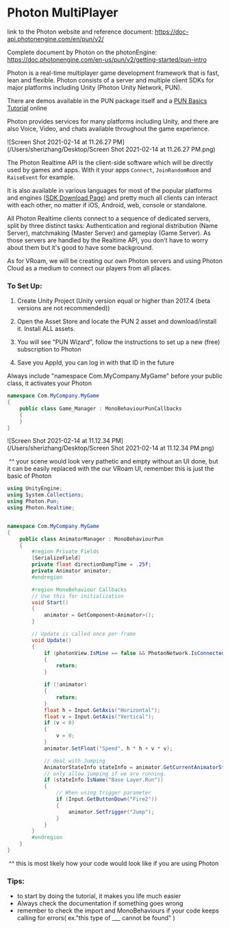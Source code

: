 



# Photon MultiPlayer

link to the Photon website and reference document: https://doc-api.photonengine.com/en/pun/v2/

Complete document by Photon on the photonEngine: https://doc.photonengine.com/en-us/pun/v2/getting-started/pun-intro 

Photon is a real-time multiplayer game development framework that is fast, lean and flexible. Photon consists of a server and multiple client SDKs for major platforms including Unity (Photon Unity Network, PUN). 

There are demos available  in the PUN package itself and a [PUN Basics Tutorial](https://doc.photonengine.com/en-us/pun/v2/demos-and-tutorials/pun-basics-tutorial/intro) online



Photon provides services for many platforms including Unity, and there are also Voice, Video, and chats available throughout the game experience. 

![Screen Shot 2021-02-14 at 11.26.27 PM](/Users/sherizhang/Desktop/Screen Shot 2021-02-14 at 11.26.27 PM.png)

The Photon Realtime API is the client-side software which will be directly used by games and apps. With it your apps `Connect`, `JoinRandomRoom` and `RaiseEvent` for example.

It is also available in various languages for most of the popular platforms and engines ([SDK Download Page](https://www.photonengine.com/en-us/sdks)) and pretty much all clients can interact with each other, no matter if iOS, Android, web, console or standalone.

All Photon Realtime clients connect to a sequence of dedicated servers, split by three distinct tasks: Authentication and regional distribution (Name Server), matchmaking (Master Server) and gameplay (Game Server). As those servers are handled by the Realtime API, you don't have to worry about them but it's good to have some background.

As for VRoam, we will be creating our own Photon servers and using Photon Cloud as a medium to connect our players from all places. 



### To Set Up: 

1. Create Unity Project (Unity version equal or higher than 2017.4 (beta versions are not recommended))

2. Open the Asset Store and locate the PUN 2 asset and download/install it. Install ALL assets. 

3. You will see "PUN Wizard", follow the instructions to set up a new (free) subscription to Photon

4. Save you AppId, you can log in with that ID in the future

   

Always include "namespace Com.MyCompany.MyGame" before your public class, it activates your Photon  

```c#
namespace Com.MyCompany.MyGame
{
    public class Game_Manager : MonoBehaviourPunCallbacks
    {
    }
}
```



![Screen Shot 2021-02-14 at 11.12.34 PM](/Users/sherizhang/Desktop/Screen Shot 2021-02-14 at 11.12.34 PM.png)

​		^^ your scene would look very pathetic and empty without an UI done, but it can be easily replaced 			 with the our VRoam UI, remember this is just the basic of Photon

```c#
using UnityEngine;
using System.Collections;
using Photon.Pun;
using Photon.Realtime;


namespace Com.MyCompany.MyGame
{
    public class AnimatorManager : MonoBehaviourPun
    {
        #region Private Fields
        [SerializeField]
        private float directionDampTime = .25f;
        private Animator animator;
        #endregion

        #region MonoBehaviour Callbacks
        // Use this for initialization
        void Start()
        {
            animator = GetComponent<Animator>();
        }

        // Update is called once per frame
        void Update()
        {
            if (photonView.IsMine == false && PhotonNetwork.IsConnected == true)
            {
                return;
            }

            if (!animator)
            {
                return;
            }
            float h = Input.GetAxis("Horizontal");
            float v = Input.GetAxis("Vertical");
            if (v < 0)
            {
                v = 0;
            }
            animator.SetFloat("Speed", h * h + v * v);

            // deal with Jumping
            AnimatorStateInfo stateInfo = animator.GetCurrentAnimatorStateInfo(0);
            // only allow jumping if we are running.
            if (stateInfo.IsName("Base Layer.Run"))
            {
                // When using trigger parameter
                if (Input.GetButtonDown("Fire2"))
                {
                    animator.SetTrigger("Jump");
                }
            }
        }
        #endregion
    }
}
```

​	^^ this is most likely how your code would look like if you are using Photon

### Tips: 

- to start by doing the tutorial, it makes you life much easier
- Always check the documentation if something goes wrong
- remember to check the import and MonoBehaviours if your code keeps calling for errors( ex."this type of ___ cannot be found" )

